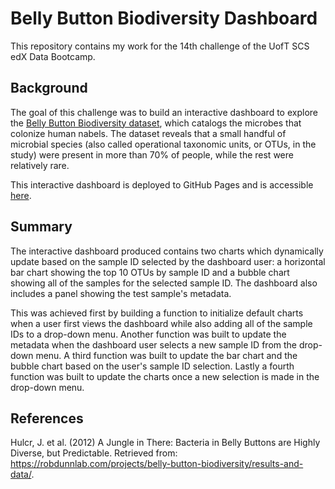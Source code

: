# Belly Button Biodiversity Dashboard

This repository contains my work for the 14th challenge of the UofT SCS edX Data Bootcamp.

## Background

The goal of this challenge was to build an interactive dashboard to explore the [Belly Button Biodiversity dataset](https://robdunnlab.com/projects/belly-button-biodiversity/), which catalogs the microbes that colonize human nabels. The dataset reveals that a small handful of microbial species (also called operational taxonomic units, or OTUs, in the study) were present in more than 70% of people, while the rest were relatively rare.

This interactive dashboard is deployed to GitHub Pages and is accessible [here](https://fannysigouin.github.io/belly-button-challenge/).

## Summary 

The interactive dashboard produced contains two charts which dynamically update based on the sample ID selected by the dashboard user: a horizontal bar chart showing the top 10 OTUs by sample ID and a bubble chart showing all of the samples for the selected sample ID. The dashboard also includes a panel showing the test sample's metadata.

This was achieved first by building a function to initialize default charts when a user first views the dashboard while also adding all of the sample IDs to a drop-down menu. Another function was built to update the metadata when the dashboard user selects a new sample ID from the drop-down menu. A third function was built to update the bar chart and the bubble chart based on the user's sample ID selection. Lastly a fourth function was built to update the charts once a new selection is made in the drop-down menu.


## References

Hulcr, J. et al. (2012) A Jungle in There: Bacteria in Belly Buttons are Highly Diverse, but Predictable. Retrieved from: https://robdunnlab.com/projects/belly-button-biodiversity/results-and-data/.